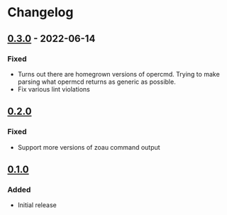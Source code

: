 # Changelog

## [0.3.0][] - 2022-06-14

[0.3.0]: https://github.com/Tam-Lin/chaostoolkit-zos/tree/0.3.0

### Fixed

- Turns out there are homegrown versions of opercmd.  Trying to make parsing what opermcd returns as generic as possible.
- Fix various lint violations

## [0.2.0][]

[0.2.0]: https://github.com/Tam-Lin/chaostoolkit-zos/tree/0.2.0

### Fixed

- Support more versions of zoau command output

## [0.1.0][]

[0.1.0]: https://github.com/Tam-Lin/chaostoolkit-zos/tree/0.1.0

### Added

- Initial release
